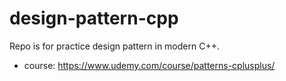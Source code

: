 # design-pattern-cpp

Repo is for practice design pattern in modern C++. 

- course: https://www.udemy.com/course/patterns-cplusplus/